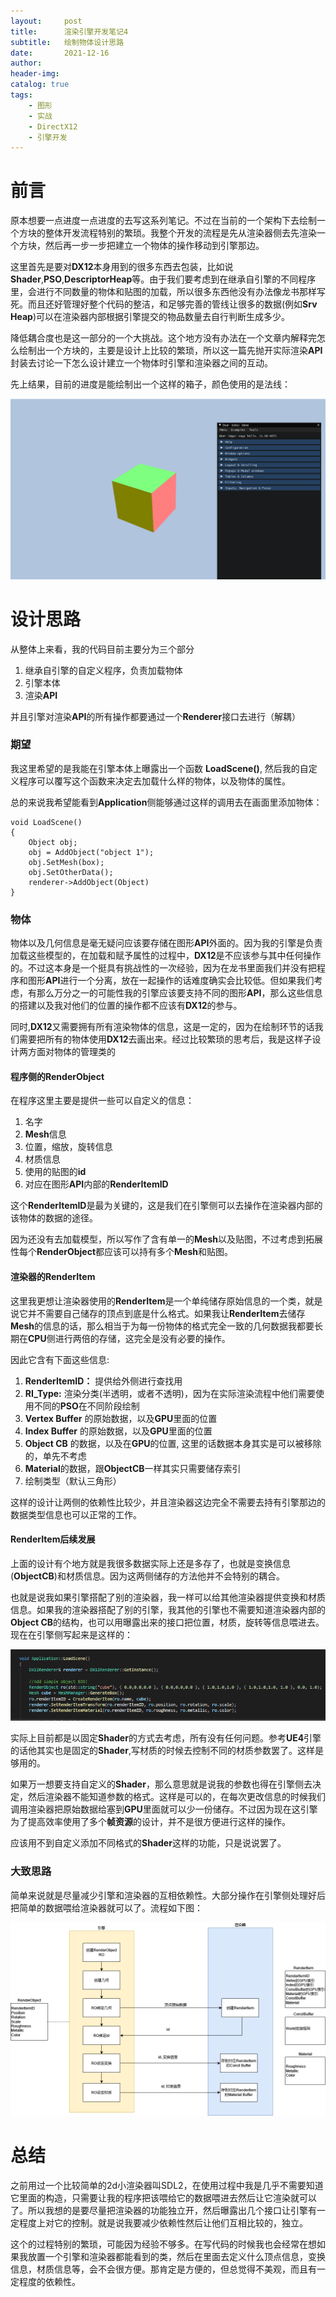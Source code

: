 ```yaml
---
layout:     post
title:      渲染引擎开发笔记4
subtitle:   绘制物体设计思路
date:       2021-12-16
author:     
header-img: 
catalog: true
tags:
    - 图形
    - 实战
    - DirectX12
    - 引擎开发
---
```

# 前言

原本想要一点进度一点进度的去写这系列笔记。不过在当前的一个架构下去绘制一个方块的整体开发流程特别的繁琐。我整个开发的流程是先从渲染器侧去先渲染一个方块，然后再一步一步把建立一个物体的操作移动到引擎那边。

这里首先是要对**DX12**本身用到的很多东西去包装，比如说**Shader**,**PSO**,**DescriptorHeap**等。由于我们要考虑到在继承自引擎的不同程序里，会进行不同数量的物体和贴图的加载，所以很多东西他没有办法像龙书那样写死。而且还好管理好整个代码的整洁，和足够完善的管线让很多的数据(例如**Srv Heap**)可以在渲染器内部根据引擎提交的物品数量去自行判断生成多少。

降低耦合度也是这一部分的一个大挑战。这个地方没有办法在一个文章内解释完怎么绘制出一个方块的，主要是设计上比较的繁琐，所以这一篇先抛开实际渲染**API**封装去讨论一下怎么设计建立一个物体时引擎和渲染器之间的互动。



先上结果，目前的进度是能绘制出一个这样的箱子，颜色使用的是法线：

![](/img/in-post/engine/4/firstbox.png)



# 设计思路

从整体上来看，我的代码目前主要分为三个部分

1. 继承自引擎的自定义程序，负责加载物体
1. 引擎本体
1. 渲染**API**

并且引擎对渲染**API**的所有操作都要通过一个**Renderer**接口去进行（解耦）

### 期望

我这里希望的是我能在引擎本体上曝露出一个函数 **LoadScene()**, 然后我的自定义程序可以覆写这个函数来决定去加载什么样的物体，以及物体的属性。

总的来说我希望能看到**Application**侧能够通过这样的调用去在画面里添加物体：

```
void LoadScene()
{
	Object obj;
	obj = AddObject("object 1");
	obj.SetMesh(box);
	obj.SetOtherData();
	renderer->AddObject(Object)
}
```

### 物体

物体以及几何信息是毫无疑问应该要存储在图形**API**外面的。因为我的引擎是负责加载这些模型的，在加载和赋予属性的过程中，**DX12**是不应该参与其中任何操作的。不过这本身是一个挺具有挑战性的一次经验，因为在龙书里面我们并没有把程序和图形**API**进行一个分离，放在一起操作的话难度确实会比较低。但如果我们考虑，有那么万分之一的可能性我的引擎应该要支持不同的图形**API**，那么这些信息的搭建以及我对他们的位置的操作都不应该有**DX12**的参与。

同时,**DX12**又需要拥有所有渲染物体的信息，这是一定的，因为在绘制环节的话我们需要把所有的物体使用**DX12**去画出来。经过比较繁琐的思考后，我是这样子设计两方面对物体的管理类的

#### 程序侧的RenderObject

在程序这里主要是提供一些可以自定义的信息：

1. 名字
2. **Mesh**信息
3. 位置，缩放，旋转信息
4. 材质信息
5. 使用的贴图的**id**
6. 对应在图形**API**内部的**RenderItemID**

这个**RenderItemID**是最为关键的，这是我们在引擎侧可以去操作在渲染器内部的该物体的数据的途径。

因为还没有去加载模型，所以写作了含有单一的**Mesh**以及贴图，不过考虑到拓展性每个**RenderObject**都应该可以持有多个**Mesh**和贴图。

#### 渲染器的RenderItem

这里我更想让渲染器使用的**RenderItem**是一个单纯储存原始信息的一个类，就是说它并不需要自己储存的顶点到底是什么格式。如果我让**RenderItem**去储存**Mesh**的信息的话，那么相当于为每一份物体的格式完全一致的几何数据我都要长期在**CPU**侧进行两倍的存储，这完全是没有必要的操作。

因此它含有下面这些信息:

1. **RenderItemID：** 提供给外侧进行查找用
2. **RI_Type:** 渲染分类(半透明，或者不透明)，因为在实际渲染流程中他们需要使用不同的**PSO**在不同阶段绘制
3. **Vertex Buffer** 的原始数据，以及**GPU**里面的位置
4. **Index Buffer** 的原始数据，以及**GPU**里面的位置
5. **Object CB** 的数据，以及在**GPU**的位置,  这里的话数据本身其实是可以被移除的，单先不考虑
6. **Material**的数据，跟**ObjectCB**一样其实只需要储存索引
7. 绘制类型（默认三角形）

这样的设计让两侧的依赖性比较少，并且渲染器这边完全不需要去持有引擎那边的数据类型信息也可以正常的工作。

#### RenderItem后续发展

上面的设计有个地方就是我很多数据实际上还是多存了，也就是变换信息(**ObjectCB**)和材质信息。因为这两侧储存的方法他并不会特别的耦合。

也就是说我如果引擎搭配了别的渲染器，我一样可以给其他渲染器提供变换和材质信息。如果我的渲染器搭配了别的引擎，我其他的引擎也不需要知道渲染器内部的**Object CB**的结构，也可以用曝露出来的接口把位置，材质，旋转等信息喂进去。现在在引擎侧写起来是这样的：

![](/img/in-post/engine/4/loadscene.png)

实际上目前都是以固定**Shader**的方式去考虑，所有没有任何问题。参考**UE4**引擎的话他其实也是固定的**Shader**,写材质的时候去控制不同的材质参数罢了。这样是够用的。

如果万一想要支持自定义的**Shader**，那么意思就是说我的参数也得在引擎侧去决定，然后渲染器不能知道参数的格式。这样是可以的，在每次更改信息的时候我们调用渲染器把原始数据给塞到**GPU**里面就可以少一份储存。不过因为现在这引擎为了提高效率使用了多个**帧资源**的设计，并不是很方便进行这样的操作。 

应该用不到自定义添加不同格式的**Shader**这样的功能，只是说说罢了。



### 大致思路

简单来说就是尽量减少引擎和渲染器的互相依赖性。大部分操作在引擎侧处理好后把简单的数据喂给渲染器就可以了。流程如下图：

![](/img/in-post/engine/4/render_object_item.png)

# 总结

之前用过一个比较简单的2d小渲染器叫SDL2，在使用过程中我是几乎不需要知道它里面的构造，只需要让我的程序把该喂给它的数据喂进去然后让它渲染就可以了。所以我想的是要尽量把渲染器的功能独立开，然后曝露出几个接口让引擎有一定程度上对它的控制。就是说我要减少依赖性然后让他们互相比较的，独立。

这个的过程特别的繁琐，可能因为经验不够多。在写代码的时候我也会经常在想如果我放置一个引擎和渲染器都能看到的类，然后在里面去定义什么顶点信息，变换信息，材质信息等，会不会很方便。那肯定是方便的，但总觉得不美观，而且有一定程度的依赖性。

